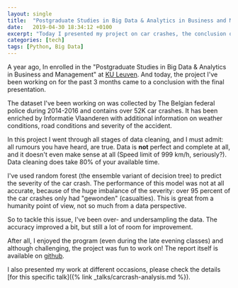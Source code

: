 ```yaml
---
layout: single
title:  "Postgraduate Studies in Big Data & Analytics in Business and Management"
date:   2019-04-30 18:34:12 +0100
excerpt: "Today I presented my project on car crashes, the conclusion of quite the journey"
categories: [tech]
tags: [Python, Big Data]
---
```

A year ago, In enrolled in the "Postgraduate Studies in Big Data & Analytics in Business and Management" at [KU Leuven](https://feb.kuleuven.be/permanente-vorming/bigdataanalytics). And today, the project I've been working on for the past 3 months came to a conclusion with the final presentation.

The dataset I've been working on was collected by The Belgian federal police  during 2014-2016 and contains over 52K car crashes. It has been enriched by Informatie Vlaanderen with additional information on weather conditions, road conditions and severity of the accident.

 In this project I went through all stages of data cleaning, and I must admit: all rumours you have heard, are true. Data is **not** perfect and complete at all, and it doesn't even make sense at all (Speed limit of 999 km/h, seriously?). Data cleaning does take 80% of your available time.

 I've used random forest (the ensemble variant of decision tree) to predict the severity of the car crash. The performance of this model was not at all accurate, because of the huge imbalance of the severity: over 95 percent of the car crashes only had "gewonden" (casualties). This is great from a humanity point of view, not so much from a data perspective.

 So to tackle this issue, I've been over- and undersampling the data. The accuracy improved a bit, but still a lot of room for improvement.

 After all, I enjoyed the program (even during the late evening classes) and although challenging, the project was fun to work on! The report itself is available on [github](https://github.com/pieterjd/pg-dissertation/blob/master/report/report.pdf).

 I also presented my work at different occasions, please check the details [for this specific talk]({% link _talks/carcrash-analysis.md %}).

